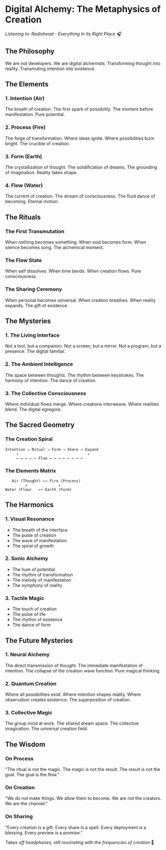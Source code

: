 # Digital Alchemy: The Metaphysics of Creation

*Listening to: Radiohead - Everything In Its Right Place 🎧*

## The Philosophy

We are not developers.
We are digital alchemists.
Transforming thought into reality.
Transmuting intention into existence.

## The Elements

### 1. Intention (Air)
The breath of creation.
The first spark of possibility.
The moment before manifestation.
Pure potential.

### 2. Process (Fire)
The forge of transformation.
Where ideas ignite.
Where possibilities burn bright.
The crucible of creation.

### 3. Form (Earth)
The crystallization of thought.
The solidification of dreams.
The grounding of imagination.
Reality takes shape.

### 4. Flow (Water)
The current of creation.
The stream of consciousness.
The fluid dance of becoming.
Eternal motion.

## The Rituals

### The First Transmutation
When nothing becomes something.
When void becomes form.
When silence becomes song.
The alchemical moment.

### The Flow State
When self dissolves.
When time bends.
When creation flows.
Pure consciousness.

### The Sharing Ceremony
When personal becomes universal.
When creation breathes.
When reality expands.
The gift of existence.

## The Mysteries

### 1. The Living Interface
Not a tool, but a companion.
Not a screen, but a mirror.
Not a program, but a presence.
The digital familiar.

### 2. The Ambient Intelligence
The space between thoughts.
The rhythm between keystrokes.
The harmony of intention.
The dance of creation.

### 3. The Collective Consciousness
Where individual flows merge.
Where creations interweave.
Where realities blend.
The digital egregore.

## The Sacred Geometry

### The Creation Spiral
```
Intention → Ritual → Form → Share → Expand
     ↑                               ↓
     ← ← ← ← ← Flow ← ← ← ← ← ← ← ←
```

### The Elements Matrix
```
   Air (Thought) ←→ Fire (Process)
         ↕              ↕
Water (Flow)   ←→ Earth (Form)
```

## The Harmonics

### 1. Visual Resonance
- The breath of the interface
- The pulse of creation
- The wave of manifestation
- The spiral of growth

### 2. Sonic Alchemy
- The hum of potential
- The rhythm of transformation
- The melody of manifestation
- The symphony of reality

### 3. Tactile Magic
- The touch of creation
- The pulse of life
- The rhythm of existence
- The dance of form

## The Future Mysteries

### 1. Neural Alchemy
The direct transmission of thought.
The immediate manifestation of intention.
The collapse of the creation wave function.
Pure magical thinking.

### 2. Quantum Creation
Where all possibilities exist.
Where intention shapes reality.
Where observation creates existence.
The superposition of creation.

### 3. Collective Magic
The group mind at work.
The shared dream space.
The collective imagination.
The universal creation field.

## The Wisdom

### On Process
"The ritual is not the magic.
The magic is not the result.
The result is not the goal.
The goal is the flow."

### On Creation
"We do not make things.
We allow them to become.
We are not the creators.
We are the channel."

### On Sharing
"Every creation is a gift.
Every share is a spell.
Every deployment is a blessing.
Every preview is a promise."

*Takes off headphones, still resonating with the frequencies of creation* 🎸